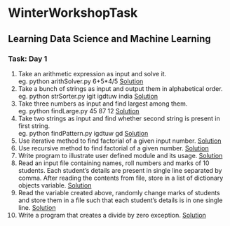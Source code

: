# WinterWorkshopTask
## Learning Data Science and Machine Learning

### Task: Day 1

1. Take an arithmetic expression as input and solve it.  
    eg. python arithSolver.py 6+5*4/5  [Solution](../Task-1/1arthSolver.py)
2. Take a bunch of strings as input and output them in alphabetical order.  
    eg. python strSorter.py igit igdtuw india  [Solution](../Task-1/2strSorter.py)  
3. Take three numbers as input and find largest among them.  
    eg. python findLarge.py 45 87 12  [Solution](../Task-1/3findLarge.py)  
4. Take two strings as input and find whether second string is present in first string.  
    eg. python findPattern.py igdtuw gd  [Solution](../Task-1/4findPattern.py)  
5. Use iterative method to find factorial of a given input number.  [Solution](../Task-1/5factorialIterative.py)  
6. Use recursive method to find factorial of a given number.  [Solution](../Task-1/6factorialRecursion.py)  
7. Write program to illustrate user defined module and its usage.  [Solution](../Task-1/7UserDefinedModule.py)  
8. Read an input file containing names, roll numbers and marks of 10 students. Each student’s details are present in single line separated by comma. After reading the contents from file, store in a list of dictionary objects variable.  [Solution](../Task-1/8fileToList.py)  
9. Read the variable created above, randomly change marks of students and store them in a file such that each student’s details is in one single line.  [Solution](../Task-1/9listToFile.py)  
10. Write a program that creates a divide by zero exception. [Solution](../Task-1/10exception.py)  

